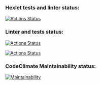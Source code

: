 ### Hexlet tests and linter status:
[![Actions Status](https://github.com/Fiklik/python-project-50/workflows/hexlet-check/badge.svg)](https://github.com/Fiklik/python-project-50/actions)

### Linter and tests status:
[![Actions Status](https://github.com/Fiklik/python-project-50/actions/workflows/lint.yml/badge.svg)](https://github.com/Fiklik/python-project-50/actions)

[![Actions Status](https://github.com/Fiklik/python-project-50/actions/workflows/test.yml/badge.svg)](https://github.com/Fiklik/python-project-50/actions)

### CodeClimate Maintainability status:
[![Maintainability](https://api.codeclimate.com/v1/badges/f041e11c244da26f3187/maintainability)](https://codeclimate.com/github/Fiklik/python-project-50/maintainability)
